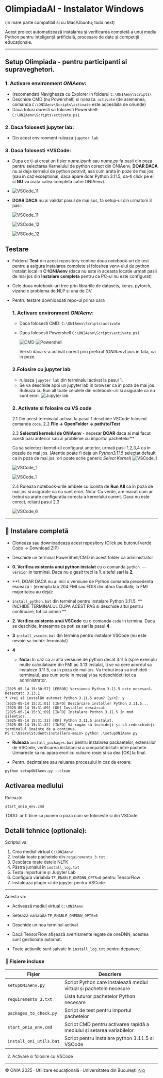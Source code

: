 
# OlimpiadaAI - Instalator Windows 
(in mare parte compatibil si cu Mac/Ubuntu; todo next)

Acest proiect automatizează instalarea și verificarea completă a unui mediu Python pentru inteligență artificială, procesare de date și competiții educaționale.

---

## Setup Olimpiada - pentru participanti si supraveghetori.
  ### 1. Activare environment *ONIAenv*:
  - (recomandat) Navigheaza cu Explorer in folderul ```C:\ONIAenv\Scripts\```
  - Deschide CMD (nu Powershell) si ruleaza: ```activate```
    (de asemenea, comanda ```C:\ONIAenv\Scripts\activate``` este accesibila de oriunde)
  - Daca totusi doresti sa folosesti Powershell: ```C:\ONIAenv\Scripts\activate.ps1```

  ### 2. Daca folosesti **jupyter lab**:
  - Din acest environment ruleaza ```jupyter lab```

  ### 3. Daca folosesti ***VSCode**:
  - Dupa ce ti-ai creat un fisier *nume.ipynb* sau *nume.py* fa pasii din poza pentru selectarea Kernelului de python corect din ONIAenv, **DOAR DACA** nu ai deja kernelul de python potrivit, asa cum arata in poze de mai jos (sau in caz exceptional, daca apare doar Python 3.11.5, da-ti click pe el si **NU** va arata calea completa catre ONIAenv).

  - ![VSCode_11](Test/img/2_VSCode_Selectkernel_4.png)

  - **DOAR DACA** nu ai validat pasul de mai sus, fa setup-ul din urmatorii 3 pasi:

    ![VSCode_11](Test/img/2_VSCode_Selectkernel_1.png)
    
    ![VSCode_12](Test/img/2_VSCode_Selectkernel_2.png)
    
    ![VSCode_12](Test/img/2_VSCode_Selectkernel_3.png)



## Testare
- Folderul **Test** din acest repository contine doua notebook-uri de test pentru a asigura instalarea complete si folosirea venv-ului de python instalat local in **C:\ONIAenv** (daca nu este in aceasta locatie urmati pasii de mai jos din **Instalare completa** pentru ca PC-ul nu este configurat)
- Cele doua notebook-uri trec prin librariile de datasets, keras, pytorch, vizand o problema de NLP si una de CV.
- Pentru testare downloadati repo-ul prima oara

  ### 1. Activare environment *ONIAenv*:
  - Daca folosesti CMD: ```C:\ONIAenv\Scripts\activate```
  - Daca folosesti Powershell ```C:\ONIAenv\Scripts\activate.ps1```

    ![CMD](Test/img/1_Jupyter_lab_0_activate_CMD.png)
    ![Powershell](Test/img/1_Jupyter_lab_1_activate_Powershell.png)

    Vei sti daca s-a activat corect prin prefixul *(ONIAenv)* pus in fata, ca in poze.
    
  ### 2.Folosire cu **jupyter lab**
   - ruleaza ```jupyter lab``` din terminalul activat la pasul 1.
   - Se va deschide apoi un jupyter lab in browser ca in poza de mai jos. Ruleaza cu Run all toate celulele din notebook-uri si asigurate ca nu sunt erori.
     ![Jupyter lab](Test/img/1_Jupyter_lab.png)

  ### 2. Activate si folosire cu **VS code** 
   2.1 Din acest terminalul activat la pasul 1 deschide VSCode folosind comanda ```code```.
   2.2 **File -> OpenFolder -> path/to/Test**
  
   2.3 **Selectati kernelul de ONIAenv** - necesar **DOAR** daca ai mai facut acesti pasi anterior sau ai probleme cu importul pachetelor**

   Ca sa selectezi kernel-ul configurat anterior, urmati pasii 1,2,3,4 ca in pozele de mai jos.
       (Atentie poate fi deja un *Python3.11.5* selectat default ca in poza de mai jos, ori poate scrie generic *Select Kernel*)
    ![VSCode_1](Test/img/2_VSCode_setup_1.png)
       
    ![VSCode_1](Test/img/2_VSCode_setup_2.png)
       
    ![VSCode_1](Test/img/2_VSCode_setup_3.png)
  

  
  2.4  Ruleaza notebook-urile ambele cu iconita de **Run All** ca in poza de mai jos si asigurate ca nu sunt erori.
       Nota: Cu verde, am macat cum ar trebui sa arate configuratia corecta a kernelului curent. Daca nu este corect, reluati pasul 2.3
  
    ![VSCode_6](Test/img/2_VSCode_setup_6.png)


---
## 🔄 Instalare completă
- Cloneaza sau downloadeaza acest repository (Click pe butonul verde Code -> Download ZIP)
- Deschide un terminal PowerShell/CMD în acest folder ca administrator

- **0. Verifica existenta unui python instalat**  cu o comanda ```python --version``` in terminal. Daca nu e gasit treci la **1**, altefel sari la **2**.
- **1. DOAR DACA nu ai nici o versiune de Python comanda precedenta esueaza  - (exemplu lab 204 FMI sau EDIS din afara facultatii; la FMI majoritatea au deja):
- ```install_python.bat``` din terminal pentru instalare Python 3.11.5.
   ** INCHIDE TERMINALUL DUPA ACEST PAS si deschide altul pentru continuare, tot ca admin **

- **2. Verifica existenta unui VSCode** cu o comanda ```code``` in termina. Daca se deschide, insteamna ca poti sa sari la pasul **4**.
- **3** ```install_vscode.bat``` din termina pentru instalare VSCode (nu este nevoie sa inchizi terminalul)
- **4**
     - **Nota:** In caz ca ai alta versiune de python decat 3.11.5 (spre exemplu multe calculatoare din FMI au 3.13 instalat, ti se va cere acordul sa instaleze 3.11.5, ca in poza de mai jos. Va trebui insa sa inchideti terminalul, asa cum scrie in mesaj si sa redeschideti tot ca administrator.

```
[2025-05-14 15:30:57] [ERROR] Versiunea Python 3.11.5 este necesară. Detectat: 3.13.1
❓ Vrei să instalăm automat Python 3.11.5 acum? [y/n]: y
[2025-05-14 15:31:01] [INFO] Descărcare installer Python 3.11.5...
[2025-05-14 15:31:09] [OK] Installer descărcat.
[2025-05-14 15:31:09] [INFO] Instalare Python 3.11.5 în mod silențios...
[2025-05-14 15:31:32] [OK] Python 3.11.5 instalat.
[2025-05-14 15:31:32] [INFO] Vă rugăm să închideți și să redeschideți terminalul înainte de a continua.
PS C:\Users\Student\Installers-main> python .\setupONIAenv.py
```

  - **Ruleaza** ```install_packages.bat``` pentru instalarea packaetelor, extensiilor de VSCode, verificarea instalarii si a compatatibilitatii intre pachete. Urmareste sa nu apara erori cu culoare rosie si sa dea [OK] la final.
    
  
  - Pentru dezintalare sau reluarea procesului in caz de eroare:
  ```
  python setupONIAenv.py --clean
  ```


##  Activarea mediului

Rulează:


```
start_onia_env.cmd
```
TODO: ar fi bine sa punem o poza cum se foloseste si din VSCode.


## Detalii tehnice (optionale):

Scriptul va:

1. Crea mediul virtual `C:\ONIAenv`
2. Instala toate pachetele din `requirements_3.txt`
3. Descărca toate datele NLTK
4. Păstra jurnalul în `install_log.txt`
5. Testa importurile și Jupyter Lab
6. Configura variabila `TF_ENABLE_ONEDNN_OPTS=0` pentru TensorFlow
7. Instaleaza plugin-ul de jupyter pentru VSCode.
---

Acesta va:

- Activează mediul virtual `C:\ONIAenv`
- Setează variabila `TF_ENABLE_ONEDNN_OPTS=0`
- Deschide un nou terminal activat

- Dacă TensorFlow afișează avertismente legate de oneDNN, acestea sunt gestionate automat.
- Toate acțiunile sunt salvate în `install_log.txt` pentru depanare.

### 📁 Fișiere incluse

| Fișier                       | Descriere                                                                 |
|------------------------------|---------------------------------------------------------------------------|
| `setupONIAenv.py`            | Script Python care instalează mediul virtual și pachetele necesare        |
| `requirements_3.txt`         | Lista tuturor pachetelor Python necesare                                  |
| `packages_to_check.py`       | Script de test pentru importul pachetelor                                 |
| `start_onia_env.cmd`         | Script CMD pentru activarea rapidă a mediului și setarea variabilelor     |
| `install_oni_utils.bat`      | Script pentru instalare python 3.11.5 si VSCode                           |



  2. Activare si folosire cu VSCode 
---

© ONIA 2025 · Utilizare educațională · Universitatea din București 🇷🇴
